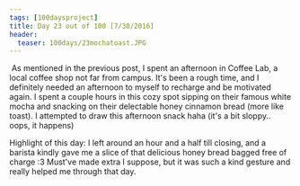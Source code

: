 ```yaml
---
tags: [100daysproject]
title: Day 23 out of 100 [7/30/2016]
header:
  teaser: 100days/23mochatoast.JPG
---
```


<img src="{{ site.url }}{{ site.baseurl }}/images/100days/23mochatoast.JPG" alt="">
As mentioned in the previous post, I spent an afternoon in Coffee Lab, a local coffee shop not far from campus.  It's been a rough time, and I definitely needed an afternoon to myself to recharge and be motivated again.  I spent a couple hours in this cozy spot sipping on their famous white mocha and snacking on their delectable honey cinnamon bread (more like toast).  I attempted to draw this afternoon snack haha (it's a bit sloppy.. oops, it happens)

Highlight of this day:  I left around an hour and a half till closing, and a barista kindly gave me a slice of that delicious honey bread bagged free of charge :3  Must've made extra I suppose, but it was such a kind gesture and really helped me through that day.
